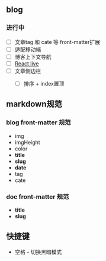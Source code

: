 ## blog

### 进行中
- [ ] 文章tag 和 cate 等 front-matter扩展
- [ ] 适配移动端
- [ ] 博客上下文导航
- [ ] [React live]()
- [ ] 文章侧边栏
    - [ ] 排序 + index置顶


## markdown规范
### blog front-matter 规范
- img
- imgHeight
- color
- **title**
- **slug**
- **date**
- tag
- cate

### doc front-matter 规范
- **title**                  
- **slug**

<!-- - [remark扩展](https://github.com/remarkjs/remark/blob/main/doc/plugins.md#list-of-plugins) -->


## 快捷键
- 空格 - 切换黑暗模式

